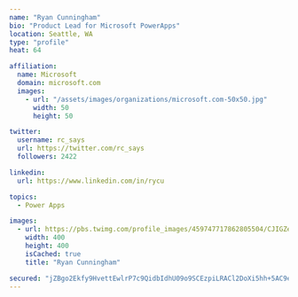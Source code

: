 ```yaml
---
name: "Ryan Cunningham"
bio: "Product Lead for Microsoft PowerApps"
location: Seattle, WA
type: "profile"
heat: 64

affiliation:
  name: Microsoft
  domain: microsoft.com
  images:
    - url: "/assets/images/organizations/microsoft.com-50x50.jpg"
      width: 50
      height: 50

twitter:
  username: rc_says
  url: https://twitter.com/rc_says
  followers: 2422

linkedin:
  url: https://www.linkedin.com/in/rycu

topics:
  - Power Apps

images:
  - url: https://pbs.twimg.com/profile_images/459747717862805504/CJIGZejd_400x400.png
    width: 400
    height: 400
    isCached: true
    title: "Ryan Cunningham"

secured: "jZBgo2Ekfy9HvettEwlrP7c9QidbIdhU09o9SCEzpiLRACl2DoXi5hh+5AC9eEgPceKw4fR6iETEN5idAgn0zoj74YEZbidRfXakRIRKIaIDDRVLszH60VOo4MN/o2aETfg3TBIiT4lYVtK2xjIK1LbR6D/emYqIQzuc6g5p3DbYCZAEy0DJYBIuRU8/I/IUEzJhheMPggkaU0oLuMiJoeVLT9NZM+dePdM0U4ISZFahg/HClZfsEraOBe8//xOK7ear/R1PhRHKilZ/+FQnJ50vCktHZmGJnQkT+matcuDVtiGLX3xoLR2e7AJeoIBRDB0s6/JjNHueCUzjx0ZR/0uDmd6G/9fhJgB2Jn6tjNL2jtQpU4BWo8aRWH6KIhKf0I4wVr9wMqU5COjuOBKlgezbDfvnLd9zmu2nnfEe/H4=;fAFUE62BokAbFATpHSbOfw=="
---
```


